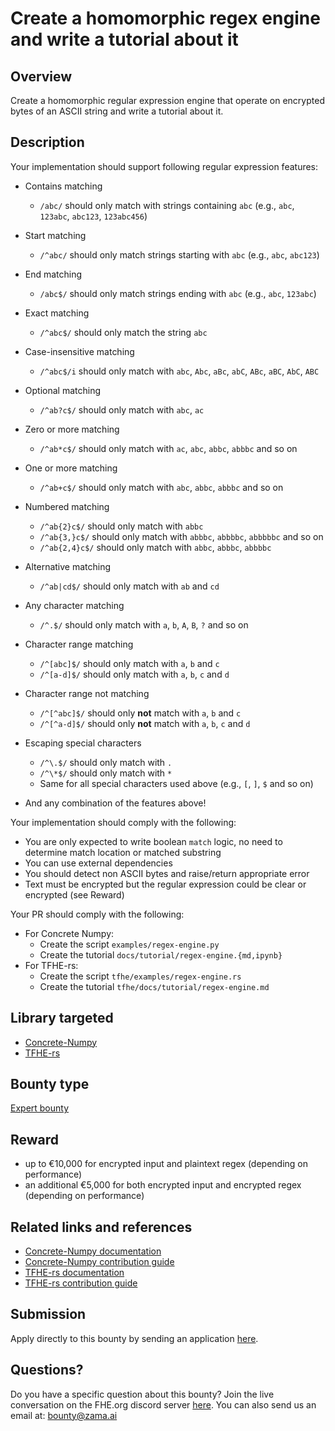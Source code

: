 # Create a homomorphic regex engine and write a tutorial about it

## Overview
Create a homomorphic regular expression engine that operate on encrypted bytes of an ASCII string and write a tutorial about it.

## Description

Your implementation should support following regular expression features:

* Contains matching
  * `/abc/` should only match with strings containing `abc` (e.g., `abc`, `123abc`, `abc123`, `123abc456`)

* Start matching
  * `/^abc/` should only match strings starting with `abc` (e.g., `abc`, `abc123`)

* End matching
  * `/abc$/` should only match strings ending with `abc` (e.g., `abc`, `123abc`)

* Exact matching
  * `/^abc$/` should only match the string `abc`

* Case-insensitive matching
  * `/^abc$/i` should only match with `abc`, `Abc`, `aBc`, `abC`, `ABc`, `aBC`, `AbC`, `ABC`

* Optional matching
  * `/^ab?c$/` should only match with `abc`, `ac`

* Zero or more matching
  * `/^ab*c$/` should only match with `ac`, `abc`, `abbc`, `abbbc` and so on

* One or more matching
  * `/^ab+c$/` should only match with `abc`, `abbc`, `abbbc` and so on

* Numbered matching
  * `/^ab{2}c$/` should only match with `abbc`
  * `/^ab{3,}c$/` should only match with `abbbc`, `abbbbc`, `abbbbbc` and so on
  * `/^ab{2,4}c$/` should only match with `abbc`, `abbbc`, `abbbbc`

* Alternative matching
  * `/^ab|cd$/` should only match with `ab` and `cd`

* Any character matching
  * `/^.$/` should only match with `a`, `b`, `A`, `B`, `?` and so on

* Character range matching
  * `/^[abc]$/` should only match with `a`, `b` and `c`
  * `/^[a-d]$/` should only match with `a`, `b`, `c` and `d`

* Character range not matching
  * `/^[^abc]$/` should only **not** match with `a`, `b` and `c`
  * `/^[^a-d]$/` should only **not** match with `a`, `b`, `c` and `d`

* Escaping special characters
  * `/^\.$/` should only match with `.`
  * `/^\*$/` should only match with `*`
  * Same for all special characters used above (e.g., `[`, `]`, `$` and so on)

* And any combination of the features above!

Your implementation should comply with the following:
* You are only expected to write boolean `match` logic, no need to determine match location or matched substring
* You can use external dependencies
* You should detect non ASCII bytes and raise/return appropriate error
* Text must be encrypted but the regular expression could be clear or encrypted (see Reward)

Your PR should comply with the following:
* For Concrete Numpy:
  * Create the script `examples/regex-engine.py`
  * Create the tutorial `docs/tutorial/regex-engine.{md,ipynb}`
* For TFHE-rs:
  * Create the script `tfhe/examples/regex-engine.rs`
  * Create the tutorial `tfhe/docs/tutorial/regex-engine.md`

## Library targeted
* [Concrete-Numpy](https://github.com/zama-ai/concrete-numpy)
* [TFHE-rs](https://github.com/zama-ai/tfhe-rs)

## Bounty type
[Expert bounty](https://github.com/zama-ai/bounty-program#expert-bounties)

## Reward
- up to €10,000 for encrypted input and plaintext regex (depending on performance)
- an additional €5,000 for both encrypted input and encrypted regex (depending on performance)

## Related links and references
* [Concrete-Numpy documentation](https://docs.zama.ai/concrete-numpy)
* [Concrete-Numpy contribution guide](https://docs.zama.ai/concrete-numpy/developer/contributing)
* [TFHE-rs documentation](https://docs.zama.ai/tfhe-rs)
* [TFHE-rs contribution guide](https://docs.zama.ai/tfhe-rs/developers/contributing)

## Submission
Apply directly to this bounty by sending an application [here](https://zama.ai/bounty-program-application).

## Questions?
Do you have a specific question about this bounty? Join the live conversation on the FHE.org discord server [here](https://discord.fhe.org). You can also send us an email at: bounty@zama.ai
